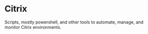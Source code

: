 # Citrix
Scripts, mostly powershell, and other tools to automate, manage, and monitor Citrix environments.
